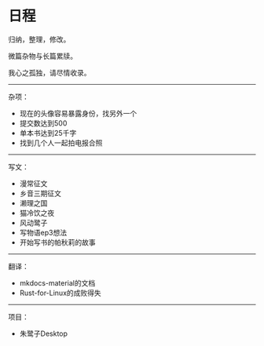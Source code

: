 # 日程

归纳，整理，修改。

微篇杂物与长篇累牍。

我心之孤独，请尽情收录。

---
杂项：
- 现在的头像容易暴露身份，找另外一个
- 提交数达到500
- 单本书达到25千字
- 找到几个人一起拍电报合照
---
写文：
- 漫常征文
- 乡音三期征文
- 濑理之国
- 猫冷饮之夜
- 风动鹭子
- 写物语ep3想法
- 开始写书的帕秋莉的故事
---
翻译：
- mkdocs-material的文档
- Rust-for-Linux的成败得失
---
项目：
- 朱鹭子Desktop
